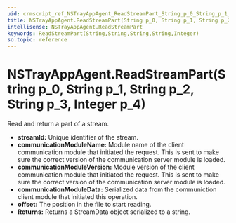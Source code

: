```yaml
---
uid: crmscript_ref_NSTrayAppAgent_ReadStreamPart_String_p_0_String_p_1_String_p_2_String_p_3_Integer_p_4
title: NSTrayAppAgent.ReadStreamPart(String p_0, String p_1, String p_2, String p_3, Integer p_4)
intellisense: NSTrayAppAgent.ReadStreamPart
keywords: ReadStreamPart(String,String,String,String,Integer)
so.topic: reference
---
```


# NSTrayAppAgent.ReadStreamPart(String p_0, String p_1, String p_2, String p_3, Integer p_4)

Read and return a part of a stream.

* **streamId:** Unique identifier of the stream.
* **communicationModuleName:** Module name of the client communication module that initiated the request. This is sent to make sure the correct version of the communication server module is loaded.
* **communicationModuleVersion:** Module version of the client communication module that initiated the request. This is sent to make sure the correct version of the communication server module is loaded.
* **communicationModuleData:** Serialized data from the communiction client module that initiated this operation.
* **offset:** The position in the file to start reading.
* **Returns:** Returns a StreamData object serialized to a string.
